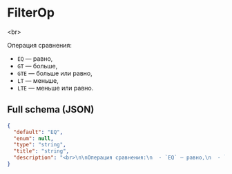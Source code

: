 # FilterOp

&lt;br&gt;

Операция сравнения:
  - `EQ` — равно,
  - `GT` — больше,
  - `GTE` — больше или равно,
  - `LT` — меньше,
  - `LTE` — меньше или равно.


## Full schema (JSON)
```json
{
  "default": "EQ",
  "enum": null,
  "type": "string",
  "title": "string",
  "description": "<br>\n\nОперация сравнения:\n  - `EQ` — равно,\n  - `GT` — больше,\n  - `GTE` — больше или равно,\n  - `LT` — меньше,\n  - `LTE` — меньше или равно.\n"
}
```
